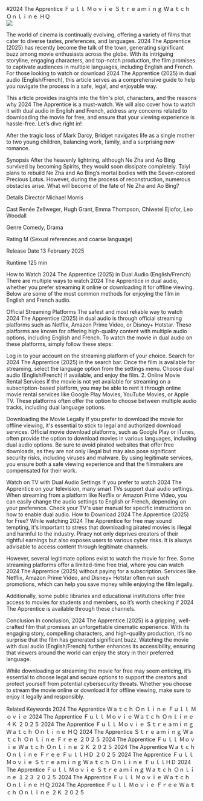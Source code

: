 #2024 The Apprentice Ｆｕｌｌ Ｍｏｖｉｅ Ｓｔｒｅａｍｉｎｇ Ｗａｔｃｈ Ｏｎｌｉｎｅ ＨＱ  
[![](https://i.imgur.com/qSNzIqt.png)](https://movie.rssnews.media/cbUiCsqys.php)  
  
The world of cinema is continually evolving, offering a variety of films that cater to diverse tastes, preferences, and languages. 2024 The Apprentice (2025) has recently become the talk of the town, generating significant buzz among movie enthusiasts across the globe. With its intriguing storyline, engaging characters, and top-notch production, the film promises to captivate audiences in multiple languages, including English and French. For those looking to watch or download 2024 The Apprentice (2025) in dual audio (English/French), this article serves as a comprehensive guide to help you navigate the process in a safe, legal, and enjoyable way.

This article provides insights into the film's plot, characters, and the reasons why 2024 The Apprentice is a must-watch. We will also cover how to watch it with dual audio in English and French, address any concerns related to downloading the movie for free, and ensure that your viewing experience is hassle-free. Let’s dive right in!

After the tragic loss of Mark Darcy, Bridget navigates life as a single mother to two young children, balancing work, family, and a surprising new romance.

Synopsis
After the heavenly lightning, although Ne Zha and Ao Bing survived by becoming Spirits, they would soon dissipate completely. Taiyi plans to rebuild Ne Zha and Ao Bing’s mortal bodies with the Seven-colored Precious Lotus. However, during the process of reconstruction, numerous obstacles arise. What will become of the fate of Ne Zha and Ao Bing?

Details
Director Michael Morris

Cast Renée Zellweger, Hugh Grant, Emma Thompson, Chiwetel Ejiofor, Leo Woodall

Genre Comedy, Drama

Rating M (Sexual references and coarse language)

Release Date 13 February 2025

Runtime 125 min

How to Watch 2024 The Apprentice (2025) in Dual Audio (English/French)
There are multiple ways to watch 2024 The Apprentice in dual audio, whether you prefer streaming it online or downloading it for offline viewing. Below are some of the most common methods for enjoying the film in English and French audio.

Official Streaming Platforms The safest and most reliable way to watch 2024 The Apprentice (2025) in dual audio is through official streaming platforms such as Netflix, Amazon Prime Video, or Disney+ Hotstar. These platforms are known for offering high-quality content with multiple audio options, including English and French.
To watch the movie in dual audio on these platforms, simply follow these steps:

Log in to your account on the streaming platform of your choice. Search for 2024 The Apprentice (2025) in the search bar. Once the film is available for streaming, select the language option from the settings menu. Choose dual audio (English/French) if available, and enjoy the film. 2. Online Movie Rental Services If the movie is not yet available for streaming on a subscription-based platform, you may be able to rent it through online movie rental services like Google Play Movies, YouTube Movies, or Apple TV. These platforms often offer the option to choose between multiple audio tracks, including dual language options.

Downloading the Movie Legally If you prefer to download the movie for offline viewing, it's essential to stick to legal and authorized download services. Official movie download platforms, such as Google Play or iTunes, often provide the option to download movies in various languages, including dual audio options.
Be sure to avoid pirated websites that offer free downloads, as they are not only illegal but may also pose significant security risks, including viruses and malware. By using legitimate services, you ensure both a safe viewing experience and that the filmmakers are compensated for their work.

Watch on TV with Dual Audio Settings If you prefer to watch 2024 The Apprentice on your television, many smart TVs support dual audio settings. When streaming from a platform like Netflix or Amazon Prime Video, you can easily change the audio settings to English or French, depending on your preference. Check your TV's user manual for specific instructions on how to enable dual audio.
How to Download 2024 The Apprentice (2025) for Free?
While watching 2024 The Apprentice for free may sound tempting, it's important to stress that downloading pirated movies is illegal and harmful to the industry. Piracy not only deprives creators of their rightful earnings but also exposes users to various cyber risks. It is always advisable to access content through legitimate channels.

However, several legitimate options exist to watch the movie for free. Some streaming platforms offer a limited-time free trial, where you can watch 2024 The Apprentice (2025) without paying for a subscription. Services like Netflix, Amazon Prime Video, and Disney+ Hotstar often run such promotions, which can help you save money while enjoying the film legally.

Additionally, some public libraries and educational institutions offer free access to movies for students and members, so it’s worth checking if 2024 The Apprentice is available through these channels.

Conclusion
In conclusion, 2024 The Apprentice (2025) is a gripping, well-crafted film that promises an unforgettable cinematic experience. With its engaging story, compelling characters, and high-quality production, it’s no surprise that the film has generated significant buzz. Watching the movie with dual audio (English/French) further enhances its accessibility, ensuring that viewers around the world can enjoy the story in their preferred language.

While downloading or streaming the movie for free may seem enticing, it’s essential to choose legal and secure options to support the creators and protect yourself from potential cybersecurity threats. Whether you choose to stream the movie online or download it for offline viewing, make sure to enjoy it legally and responsibly.

Related Keywords
2024 The Apprentice Ｗａｔｃｈ Ｏｎｌｉｎｅ Ｆｕｌｌ Ｍｏｖｉｅ
2024 The Apprentice Ｆｕｌｌ Ｍｏｖｉｅ Ｗａｔｃｈ Ｏｎｌｉｎｅ ４Ｋ ２０２５
2024 The Apprentice Ｆｕｌｌ Ｍｏｖｉｅ Ｓｔｒｅａｍｉｎｇ Ｗａｔｃｈ Ｏｎｌｉｎｅ ＨＱ
2024 The Apprentice Ｓｔｒｅａｍｉｎｇ Ｗａｔｃｈ Ｏｎｌｉｎｅ Ｆｒｅｅ ２０２５
2024 The Apprentice Ｆｕｌｌ Ｍｏｖｉｅ Ｗａｔｃｈ Ｏｎｌｉｎｅ ２Ｋ ２０２５
2024 The Apprentice Ｗａｔｃｈ Ｏｎｌｉｎｅ Ｆｒｅｅ ＦｕｌｌＨＤ ２０２５
2024 The Apprentice Ｆｕｌｌ Ｍｏｖｉｅ Ｓｔｒｅａｍｉｎｇ Ｗａｔｃｈ Ｏｎｌｉｎｅ ＦｕｌｌＨＤ
2024 The Apprentice Ｆｕｌｌ Ｍｏｖｉｅ Ｓｔｒｅａｍｉｎｇ Ｗａｔｃｈ Ｏｎｌｉｎｅ １２３ ２０２５
2024 The Apprentice Ｆｕｌｌ Ｍｏｖｉｅ Ｗａｔｃｈ Ｏｎｌｉｎｅ ＨＱ
2024 The Apprentice Ｆｕｌｌ Ｍｏｖｉｅ Ｆｒｅｅ Ｗａｔｃｈ Ｏｎｌｉｎｅ ２Ｋ ２０２５
